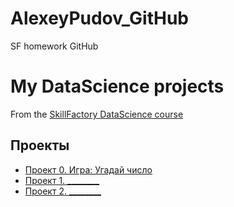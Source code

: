 # AlexeyPudov_GitHub
SF homework GitHub

# My DataScience projects
From the [SkillFactory DataScience course](https://skillfactory.ru/data-scientist-pro)

## Проекты

* [Проект 0. Игра: Угадай число](https://github.com/AlexeyPudov/AlexeyPudov_GitHub/tree/main/project_0)
* [Проект 1. ________](_________)
* [Проект 2. ________](_________)
